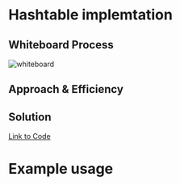# Hashtable implemtation



## Whiteboard Process
![whiteboard]()

## Approach & Efficiency


## Solution

[Link to Code](../../data_structures/hashtable.py)

# Example usage

